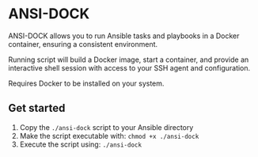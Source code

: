 # ANSI-DOCK


ANSI-DOCK allows you to run Ansible tasks and playbooks in a Docker container, ensuring a consistent environment.

Running script will build a Docker image, start a container, and provide an interactive shell session with access to your SSH agent and configuration.

Requires Docker to be installed on your system.


## Get started

1.	Copy the `./ansi-dock` script to your Ansible directory
2.	Make the script executable with: `chmod +x ./ansi-dock`
3.	Execute the script using: `./ansi-dock`

